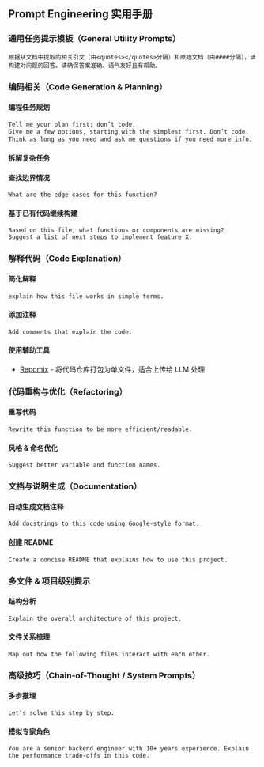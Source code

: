 ## Prompt Engineering 实用手册

### 通用任务提示模板（General Utility Prompts）

```
根据从文档中提取的相关引文（由<quotes></quotes>分隔）和原始文档（由####分隔），请构建对问题的回答。请确保答案准确、语气友好且有帮助。
```

### 编码相关（Code Generation & Planning）

#### 编程任务规划

```markdown
Tell me your plan first; don’t code.
Give me a few options, starting with the simplest first. Don’t code.
Think as long as you need and ask me questions if you need more info.
```

#### 拆解复杂任务

#### 查找边界情况

```
What are the edge cases for this function?
```

#### 基于已有代码继续构建

```
Based on this file, what functions or components are missing?
Suggest a list of next steps to implement feature X.
```

### 解释代码（Code Explanation）

#### 简化解释

```
explain how this file works in simple terms.
```

#### 添加注释

```
Add comments that explain the code.
```

#### 使用辅助工具

*   [Repomix](https://repomix.com/) - 将代码仓库打包为单文件，适合上传给 LLM 处理

### 代码重构与优化（Refactoring）

#### 重写代码

```
Rewrite this function to be more efficient/readable.
```

#### 风格 & 命名优化

```
Suggest better variable and function names.
```

### 文档与说明生成（Documentation）

#### 自动生成文档注释

```
Add docstrings to this code using Google-style format.
```

#### 创建 README

```
Create a concise README that explains how to use this project.
```

### 多文件 & 项目级别提示

#### 结构分析

```
Explain the overall architecture of this project.
```

#### 文件关系梳理

```
Map out how the following files interact with each other.
```

### 高级技巧（Chain-of-Thought / System Prompts）

#### 多步推理

```
Let’s solve this step by step.
```

#### 模拟专家角色

```
You are a senior backend engineer with 10+ years experience. Explain the performance trade-offs in this code.
```
